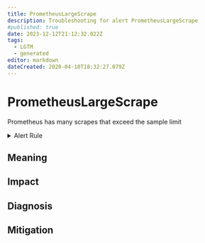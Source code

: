```yaml
---
title: PrometheusLargeScrape
description: Troubleshooting for alert PrometheusLargeScrape
#published: true
date: 2023-12-12T21:12:32.022Z
tags: 
  - LGTM
  - generated
editor: markdown
dateCreated: 2020-04-10T18:32:27.079Z
---
```


# PrometheusLargeScrape

Prometheus has many scrapes that exceed the sample limit

<details>
  <summary>Alert Rule</summary>

{{% rule "prometheus-self-monitoring/prometheus-self-monitoring-internal.yml" "PrometheusLargeScrape" %}}

{{% comment %}}

```yaml
alert: PrometheusLargeScrape
expr: increase(prometheus_target_scrapes_exceeded_sample_limit_total[10m]) > 10
for: 5m
labels:
    severity: warning
annotations:
    summary: Prometheus large scrape (instance {{ $labels.instance }})
    description: |-
        Prometheus has many scrapes that exceed the sample limit
          VALUE = {{ $value }}
          LABELS = {{ $labels }}
    runbook: https://github.com/srerun/prometheus-alerts/blob/main/content/runbooks/prometheus-self-monitoring-internal/PrometheusLargeScrape.md

```

{{% /comment %}}

</details>


## Meaning
[//]: # "Short paragraph that explains what the alert means"


## Impact
[//]: # "What could / will happen if the alert is not addressed"



## Diagnosis
[//]: # "Steps to take to identify the cause of the problem"



## Mitigation
[//]: # "The steps necessary to resolve the alert"
